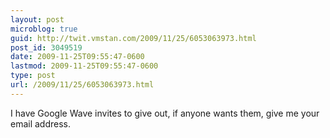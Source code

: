 ```yaml
---
layout: post
microblog: true
guid: http://twit.vmstan.com/2009/11/25/6053063973.html
post_id: 3049519
date: 2009-11-25T09:55:47-0600
lastmod: 2009-11-25T09:55:47-0600
type: post
url: /2009/11/25/6053063973.html
---
```

I have Google Wave invites to give out, if anyone wants them, give me your email address.
